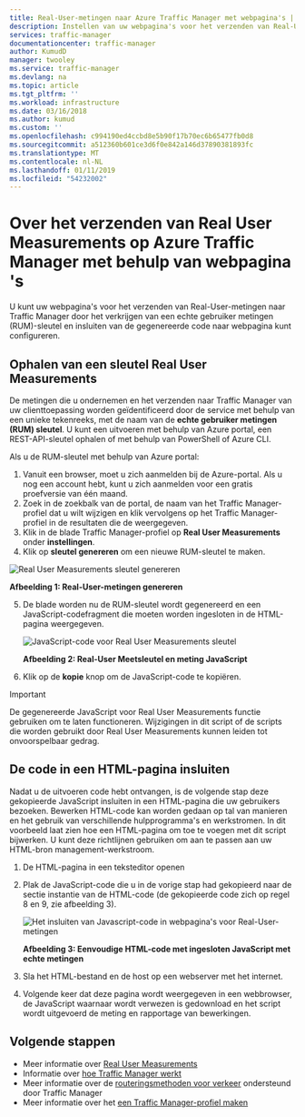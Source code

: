 ```yaml
---
title: Real-User-metingen naar Azure Traffic Manager met webpagina's | Microsoft Docs
description: Instellen van uw webpagina's voor het verzenden van Real-User-metingen naar Traffic Manager
services: traffic-manager
documentationcenter: traffic-manager
author: KumudD
manager: twooley
ms.service: traffic-manager
ms.devlang: na
ms.topic: article
ms.tgt_pltfrm: ''
ms.workload: infrastructure
ms.date: 03/16/2018
ms.author: kumud
ms.custom: ''
ms.openlocfilehash: c994190ed4ccbd8e5b90f17b70ec6b65477fb0d8
ms.sourcegitcommit: a512360b601ce3d6f0e842a146d37890381893fc
ms.translationtype: MT
ms.contentlocale: nl-NL
ms.lasthandoff: 01/11/2019
ms.locfileid: "54232002"
---
```

# <a name="how-to-send-real-user-measurements-to-azure-traffic-manager-using-web-pages"></a>Over het verzenden van Real User Measurements op Azure Traffic Manager met behulp van webpagina 's

U kunt uw webpagina's voor het verzenden van Real-User-metingen naar Traffic Manager door het verkrijgen van een echte gebruiker metingen (RUM)-sleutel en insluiten van de gegenereerde code naar webpagina kunt configureren.

## <a name="obtain-a-real-user-measurements-key"></a>Ophalen van een sleutel Real User Measurements

De metingen die u ondernemen en het verzenden naar Traffic Manager van uw clienttoepassing worden geïdentificeerd door de service met behulp van een unieke tekenreeks, met de naam van de **echte gebruiker metingen (RUM) sleutel**. U kunt een uitvoeren met behulp van Azure portal, een REST-API-sleutel ophalen of met behulp van PowerShell of Azure CLI.

Als u de RUM-sleutel met behulp van Azure portal:
1. Vanuit een browser, moet u zich aanmelden bij de Azure-portal. Als u nog een account hebt, kunt u zich aanmelden voor een gratis proefversie van één maand.
2. Zoek in de zoekbalk van de portal, de naam van het Traffic Manager-profiel dat u wilt wijzigen en klik vervolgens op het Traffic Manager-profiel in de resultaten die de weergegeven.
3. Klik in de blade Traffic Manager-profiel op **Real User Measurements** onder **instellingen**.
4. Klik op **sleutel genereren** om een nieuwe RUM-sleutel te maken.
 
  ![Real User Measurements sleutel genereren](./media/traffic-manager-create-rum-visual-studio/generate-rum-key.png)

   **Afbeelding 1: Real-User-metingen genereren**

5. De blade worden nu de RUM-sleutel wordt gegenereerd en een JavaScript-codefragment die moeten worden ingesloten in de HTML-pagina weergegeven.
 
    ![JavaScript-code voor Real User Measurements sleutel](./media/traffic-manager-create-rum-web-pages/rum-javascript-code.png)

    **Afbeelding 2: Real-User Meetsleutel en meting JavaScript**
 
6.  Klik op de **kopie** knop om de JavaScript-code te kopiëren. 

>[!IMPORTANT]
> De gegenereerde JavaScript voor Real User Measurements functie gebruiken om te laten functioneren. Wijzigingen in dit script of de scripts die worden gebruikt door Real User Measurements kunnen leiden tot onvoorspelbaar gedrag.

## <a name="embed-the-code-to-an-html-web-page"></a>De code in een HTML-pagina insluiten

Nadat u de uitvoeren code hebt ontvangen, is de volgende stap deze gekopieerde JavaScript insluiten in een HTML-pagina die uw gebruikers bezoeken. Bewerken HTML-code kan worden gedaan op tal van manieren en het gebruik van verschillende hulpprogramma's en werkstromen. In dit voorbeeld laat zien hoe een HTML-pagina om toe te voegen met dit script bijwerken. U kunt deze richtlijnen gebruiken om aan te passen aan uw HTML-bron management-werkstroom.

1.  De HTML-pagina in een teksteditor openen
2.  Plak de JavaScript-code die u in de vorige stap had gekopieerd naar de sectie instantie van de HTML-code (de gekopieerde code zich op regel 8 en 9, zie afbeelding 3).
 
    ![Het insluiten van Javascript-code in webpagina's voor Real-User-metingen](./media/traffic-manager-create-rum-web-pages/real-user-measurement-embed-script.png)  

    **Afbeelding 3: Eenvoudige HTML-code met ingesloten JavaScript met echte metingen**

3.  Sla het HTML-bestand en de host op een webserver met het internet. 
4. Volgende keer dat deze pagina wordt weergegeven in een webbrowser, de JavaScript waarnaar wordt verwezen is gedownload en het script wordt uitgevoerd de meting en rapportage van bewerkingen.


## <a name="next-steps"></a>Volgende stappen
- Meer informatie over [Real User Measurements](traffic-manager-rum-overview.md)
- Informatie over [hoe Traffic Manager werkt](traffic-manager-overview.md)
- Meer informatie over de [routeringsmethoden voor verkeer](traffic-manager-routing-methods.md) ondersteund door Traffic Manager
- Meer informatie over het [een Traffic Manager-profiel maken](traffic-manager-create-profile.md)

